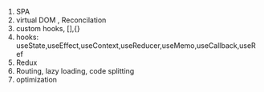 1. SPA
2. virtual DOM , Reconcilation
3. custom hooks, [],{}
4. hooks: useState,useEffect,useContext,useReducer,useMemo,useCallback,useRef
5. Redux
6. Routing, lazy loading, code splitting
7. optimization

